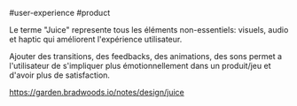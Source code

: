 #user-experience #product

Le terme "Juice" represente tous les éléments non-essentiels: visuels, audio et haptic qui améliorent l'expérience utilisateur.

Ajouter des transitions, des feedbacks, des animations, des sons permet a l'utilisateur de s'impliquer plus émotionnellement dans un produit/jeu et d'avoir plus de satisfaction.

https://garden.bradwoods.io/notes/design/juice
